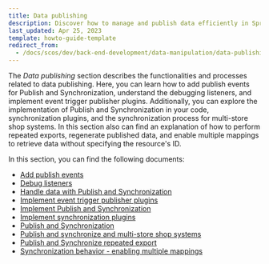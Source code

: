 ```yaml
---
title: Data publishing
description: Discover how to manage and publish data efficiently in Spryker. Explore best practices for seamless data publishing in backend development.
last_updated: Apr 25, 2023
template: howto-guide-template
redirect_from:
  - /docs/scos/dev/back-end-development/data-manipulation/data-publishing/data-publishing.html
---
```


The *Data publishing* section describes the functionalities and processes related to data publishing. Here, you can learn how to add publish events for Publish and Synchronization, understand the debugging listeners, and implement event trigger publisher plugins. Additionally, you can explore the implementation of Publish and Synchronization in your code, synchronization plugins, and the synchronization process for multi-store shop systems. In this section also can find an explanation of how to perform repeated exports, regenerate published data, and enable multiple mappings to retrieve data without specifying the resource's ID.

In this section, you can find the following documents:
- [Add publish events](/docs/dg/dev/backend-development/data-manipulation/data-publishing/add-publish-events.html)
- [Debug listeners](/docs/dg/dev/backend-development/data-manipulation/data-publishing/debug-listeners.html)
- [Handle data with Publish and Synchronization](/docs/dg/dev/backend-development/data-manipulation/data-publishing/handle-data-with-publish-and-synchronization.html)
- [Implement event trigger publisher plugins](/docs/dg/dev/backend-development/data-manipulation/data-publishing/implement-event-trigger-publisher-plugins.html)
- [Implement Publish and Synchronization](/docs/dg/dev/backend-development/data-manipulation/data-publishing/implement-publish-and-synchronization.html)
- [Implement synchronization plugins](/docs/dg/dev/backend-development/data-manipulation/data-publishing/implement-synchronization-plugins.html)
- [Publish and Synchronization](/docs/dg/dev/backend-development/data-manipulation/data-publishing/publish-and-synchronization.html)
- [Publish and synchronize and multi-store shop systems](/docs/dg/dev/backend-development/data-manipulation/data-publishing/publish-and-synchronize-re-synchronization-and-re-generation.html)
- [Publish and Synchronize repeated export](/docs/dg/dev/backend-development/data-manipulation/data-publishing/publish-and-synchronize-re-synchronization-and-re-generation.html)
- [Synchronization behavior - enabling multiple mappings](/docs/dg/dev/backend-development/data-manipulation/data-publishing/configurartion/mapping-configuration.html)
